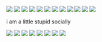 ![](https://files.catbox.moe/51fdfm.webp)
![](https://files.catbox.moe/3jvbkd.webp)
![](https://files.catbox.moe/yl5cam.webp)
![](https://files.catbox.moe/zu80qv.webp)
![](https://files.catbox.moe/bg38ef.webp)
![](https://files.catbox.moe/6ttbpb.webp)
![](https://files.catbox.moe/goaia3.webp)
![](https://files.catbox.moe/zirsx1.webp)
![](https://files.catbox.moe/3w9nei.webp)
![](https://files.catbox.moe/astj89.webp)
![](https://files.catbox.moe/67ud24.webp)
![](https://files.catbox.moe/7tlqsp.webp)

i am a little stupid socially

![](https://files.catbox.moe/ev3xr4.gif)
![](https://files.catbox.moe/4m5qe4.gif)
![](https://files.catbox.moe/5ptz7h.gif)
![](https://files.catbox.moe/d1hbmv.gif)
![](https://files.catbox.moe/j4pd33.gif)
![](https://files.catbox.moe/tjaxd7.gif)
![](https://files.catbox.moe/0xqpws.gif)
![](https://files.catbox.moe/77z4h1.gif)
